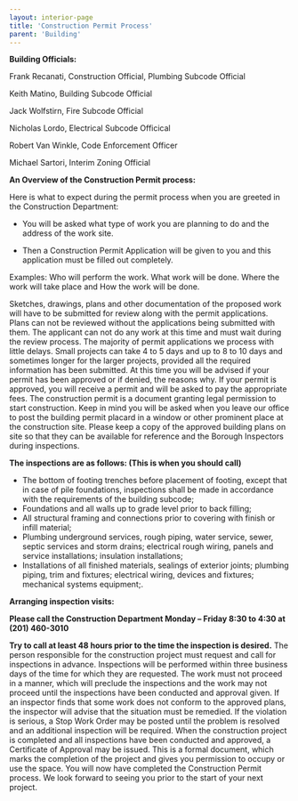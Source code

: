 ```yaml
---
layout: interior-page
title: 'Construction Permit Process'
parent: 'Building'
---
```



**Building Officials:**

Frank Recanati, Construction Official, Plumbing Subcode Official

Keith Matino, Building Subcode Official

Jack Wolfstirn, Fire Subcode Official

Nicholas Lordo, Electrical Subcode Officical

Robert Van Winkle, Code Enforcement Officer

Michael Sartori, Interim Zoning Official



**An Overview of the Construction Permit process:**

Here is what to expect during the permit process when you are greeted in the Construction Department: 

* You will be asked what type of work you are planning to do and the address of the work site. 

* Then a Construction Permit Application will be given to you and this application must be filled out completely.

Examples: Who will perform the work. What work will be done. Where the work will take place and How the work will be done.

Sketches, drawings, plans and other documentation of the proposed work will have to be submitted for review along with the permit applications. Plans can not be reviewed without the applications being submitted with them. The applicant can not do any work at this time and must wait during the review process. The majority of permit applications we process with little delays. Small projects can take 4 to 5 days and up to 8 to 10 days and sometimes longer for the larger projects, provided all the required information has been submitted. At this time you will be advised if your permit has been approved or if denied, the reasons why. If your permit is approved, you will receive a permit and will be asked to pay the appropriate fees. The construction permit is a document granting legal permission to start construction. Keep in mind you will be asked when you leave our office to post the building permit placard in a window or other prominent place at the construction site. Please keep a copy of the approved building plans on site so that they can be available for reference and the Borough Inspectors during inspections. 

**The inspections are as follows: (This is when you should call)**

* The bottom of footing trenches before placement of footing, except that in case of pile foundations, inspections shall be made in accordance with the requirements of the building subcode;
* Foundations and all walls up to grade level prior to back filling;
* All structural framing and connections prior to covering with finish or infill material;
* Plumbing underground services, rough piping, water service, sewer, septic services and storm drains; electrical rough wiring, panels and service installations; insulation installations;
* Installations of all finished materials, sealings of exterior joints; plumbing piping, trim and fixtures; electrical wiring, devices and fixtures; mechanical systems equipment;.

**Arranging inspection visits:**

**Please call the Construction Department Monday – Friday 8:30 to 4:30 at (201) 460-3010**

**Try to call at least 48 hours prior to the time the inspection is desired.**
The person responsible for the construction project must request and call for inspections in advance. Inspections will be performed within three business days of the time for which they are requested. The work must not proceed in a manner, which will preclude the inspections and the work may not proceed until the inspections have been conducted and approval given. If an inspector finds that some work does not conform to the approved plans, the inspector will advise that the situation must be remedied. If the violation is serious, a Stop Work Order may be posted until the problem is resolved and an additional inspection will be required. When the construction project is completed and all inspections have been conducted and approved, a Certificate of Approval may be issued. This is a formal document, which marks the completion of the project and gives you permission to occupy or use the space. You will now have completed the Construction Permit process. We look forward to seeing you prior to the start of your next project.



